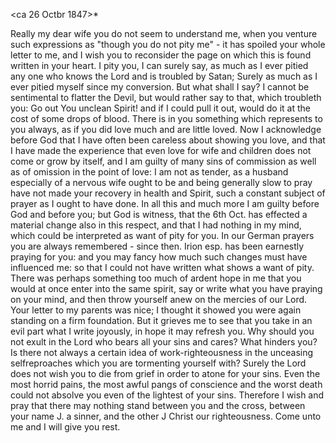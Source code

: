  <ca 26 Octbr 1847>*

Really my dear wife you do not seem to understand me, when you venture such expressions as "though you do not pity me" - it has spoiled your whole letter to me, and I wish you to reconsider the page on which this is found written in your heart. I pity you, I can surely say, as much as I ever pitied any one who knows the Lord and is troubled by Satan; Surely as much as I ever pitied myself since my conversion. But what shall I say? I cannot be sentimental to flatter the Devil, but would rather say to that, which troubleth you: Go out You unclean Spirit! and if I could pull it out, would do it at the cost of some drops of blood. There is in you something which represents to you always, as if you did love much and are little loved. Now I acknowledge before God that I have often been careless about showing you love, and that I have made the experience that even love for wife and children does not come or grow by itself, and I am guilty of many sins of commission as well as of omission in the point of love: I am not as tender, as a husband especially of a nervous wife ought to be and being generally slow to pray have not made your recovery in health and Spirit, such a constant subject of prayer as I ought to have done. In all this and much more I am guilty before God and before you; but God is witness, that the 6th Oct. has effected a material change also in this respect, and that I had nothing in my mind, which could be interpreted as want of pity for you. In our German prayers you are always remembered - since then. Irion esp. has been earnestly praying for you: and you may fancy how much such changes must have influenced me: so that I could not have written what shows a want of pity. There was perhaps something too much of ardent hope in me that you would at once enter into the same spirit, say or write what you have praying on your mind, and then throw yourself anew on the mercies of our Lord. Your letter to my parents was nice; I thought it showed you were again standing on a firm foundation. But it grieves me to see that you take in an evil part what I write joyously, in hope it may refresh you. Why should you not exult in the Lord who bears all your sins and cares? What hinders you? Is there not always a certain idea of work-righteousness in the unceasing selfreproaches which you are tormenting yourself with? Surely the Lord does not wish you to die from grief in order to atone for your sins. Even the most horrid pains, the most awful pangs of conscience and the worst death could not absolve you even of the lightest of your sins. Therefore I wish and pray that there may nothing stand between you and the cross, between your name J. a sinner, and the other J Christ our righteousness. Come unto me and I will give you rest.

